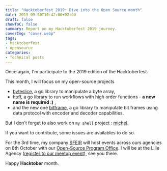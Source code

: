 ```yaml
---
title: "Hacktoberfest 2019: Dive into the Open Source month"
date: 2019-09-30T10:42:00+02:00
draft: false
showToC: false
summary: Report on my Hacktoberfest 2019 journey.
coverImg: "cover.webp"
tags: 
- hacktoberfest
- opensource
categories:
- Technical posts
---
```


Once again, I'm participate to the 2019 edition of the Hacktoberfest.

This month, I will focus on my open-source projects

- [byteslice](https://github.com/rlespinasse/byteslice), a go library to manipulate a byte array,
- [hoff](https://github.com/rlespinasse/hoff), a go library to run workflows with high order functions - **a new name is required :)** ,
- and the new one [bitframe](https://github.com/rlespinasse/bitframe), a go library to manipulate bit frames using data protocol with encoder and decoder capabilities.

But I don't forget to also work on `my shell` project : [michel](https://github.com/rlespinasse/michel).

If you want to contribute, some issues are availables to do so.

For the 3rd time, my company [SFEIR](https://sfeir.com/) will host events across ours agencies on 8th October with our [Open-Source Program Office](https://github.com/sfeir-open-source).
I will be at the Lille Agency ([register to our meetup event](https://www.meetup.com/fr-FR/SFEIR-Lille/events/265175960/)), see you there.

Happy **Hacktober** month.
